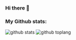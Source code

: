 ### Hi there 👋

<!--
**alifshelviano/alifshelviano** is a ✨ _special_ ✨ repository because its `README.md` (this file) appears on your GitHub profile.

Here are some ideas to get you started:

- 🔭 I’m currently working on ...
- 🌱 I’m currently learning ...
- 👯 I’m looking to collaborate on ...
- 🤔 I’m looking for help with ...
- 💬 Ask me about ...
- 📫 How to reach me: ...
- 😄 Pronouns: ...
- ⚡ Fun fact: ...
-->

### My Github stats:
![github stats](https://github-readme-stats-sigma-five.vercel.app/api?username=alifshelviano&show_icons=true&theme=radical)
![github toplang](https://github-readme-stats-sigma-five.vercel.app/api/top-langs/?username=alifshelviano&layout=compact&theme=nightowl)
